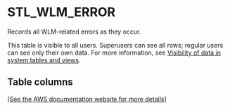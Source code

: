 # STL\_WLM\_ERROR<a name="r_STL_WLM_ERROR"></a>

Records all WLM\-related errors as they occur\.

This table is visible to all users\. Superusers can see all rows; regular users can see only their own data\. For more information, see [Visibility of data in system tables and views](c_visibility-of-data.md)\.

## Table columns<a name="r_STL_WLM_ERROR-table-columns"></a>

[\[See the AWS documentation website for more details\]](http://docs.aws.amazon.com/redshift/latest/dg/r_STL_WLM_ERROR.html)